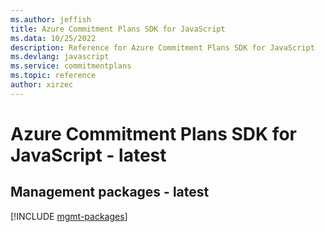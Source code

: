 ```yaml
---
ms.author: jeffish
title: Azure Commitment Plans SDK for JavaScript
ms.data: 10/25/2022
description: Reference for Azure Commitment Plans SDK for JavaScript
ms.devlang: javascript
ms.service: commitmentplans
ms.topic: reference
author: xirzec
---
```

# Azure Commitment Plans SDK for JavaScript - latest

## Management packages - latest
[!INCLUDE [mgmt-packages](commitment-plans-mgmt-index.md)]
